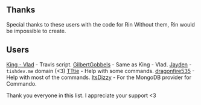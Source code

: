 ## Thanks
Special thanks to these users with the code for Rin
Without them, Rin would be impossible to create.

## Users
[King - Vlad](https://github.com/KingDGrizzle) - Travis script.
[GilbertGobbels](https://github.com/GilbertGobbels) - Same as King - Vlad.
[Jayden](https://github.com/Jayden000) - `tishdev.me` domain (<3)
[TTtie](https://github.com/TTtie) - Help with some commands.
[dragonfire535](https://github.com/dragonfire535) - Help with most of the commands.
[ItsDizzy](https://github.com/kettui) - For the MongoDB provider for Commando.

Thank you everyone in this list. I appreciate your support <3